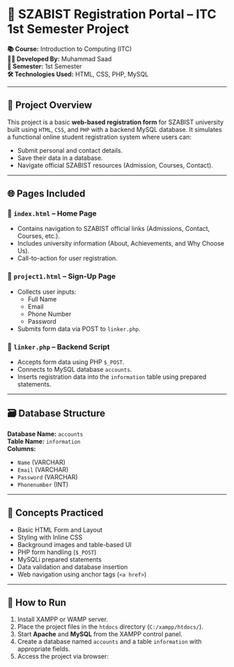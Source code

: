 # 🏫 SZABIST Registration Portal – ITC 1st Semester Project

**📚 Course:** Introduction to Computing (ITC)  
**🧑‍💻 Developed By:** Muhammad Saad  
**📅 Semester:** 1st Semester  
**🛠️ Technologies Used:** HTML, CSS, PHP, MySQL

---

## 📘 Project Overview

This project is a basic **web-based registration form** for SZABIST university built using `HTML`, `CSS`, and `PHP` with a backend MySQL database. It simulates a functional online student registration system where users can:

- Submit personal and contact details.
- Save their data in a database.
- Navigate official SZABIST resources (Admission, Courses, Contact).

---

## 🌐 Pages Included

### 🔹 `index.html` – Home Page
- Contains navigation to SZABIST official links (Admissions, Contact, Courses, etc.).
- Includes university information (About, Achievements, and Why Choose Us).
- Call-to-action for user registration.

### 🔹 `project1.html` – Sign-Up Page
- Collects user inputs:
  - Full Name
  - Email
  - Phone Number
  - Password
- Submits form data via POST to `linker.php`.

### 🔹 `linker.php` – Backend Script
- Accepts form data using PHP `$_POST`.
- Connects to MySQL database `accounts`.
- Inserts registration data into the `information` table using prepared statements.

---

## 🗃️ Database Structure

**Database Name:** `accounts`  
**Table Name:** `information`  
**Columns:**
- `Name` (VARCHAR)
- `Email` (VARCHAR)
- `Password` (VARCHAR)
- `Phonenumber` (INT)

---

## 🧠 Concepts Practiced

- Basic HTML Form and Layout
- Styling with Inline CSS
- Background images and table-based UI
- PHP form handling (`$_POST`)
- MySQLi prepared statements
- Data validation and database insertion
- Web navigation using anchor tags (`<a href>`)

---


## 🚀 How to Run

1. Install XAMPP or WAMP server.
2. Place the project files in the `htdocs` directory (`C:/xampp/htdocs/`).
3. Start **Apache** and **MySQL** from the XAMPP control panel.
4. Create a database named `accounts` and a table `information` with appropriate fields.
5. Access the project via browser:
